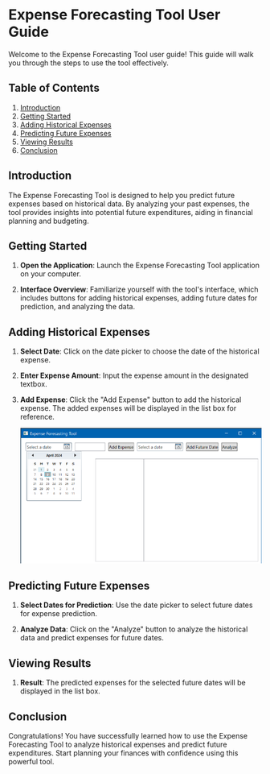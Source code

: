# Expense Forecasting Tool User Guide

Welcome to the Expense Forecasting Tool user guide! This guide will walk you through the steps to use the tool effectively.

## Table of Contents

1. [Introduction](#introduction)
2. [Getting Started](#getting-started)
3. [Adding Historical Expenses](#adding-historical-expenses)
4. [Predicting Future Expenses](#predicting-future-expenses)
5. [Viewing Results](#viewing-results)
6. [Conclusion](#conclusion)

## Introduction

The Expense Forecasting Tool is designed to help you predict future expenses based on historical data. By analyzing your past expenses, the tool provides insights into potential future expenditures, aiding in financial planning and budgeting.

## Getting Started

1. **Open the Application**: Launch the Expense Forecasting Tool application on your computer.

2. **Interface Overview**: Familiarize yourself with the tool's interface, which includes buttons for adding historical expenses, adding future dates for prediction, and analyzing the data.

## Adding Historical Expenses

1. **Select Date**: Click on the date picker to choose the date of the historical expense.

2. **Enter Expense Amount**: Input the expense amount in the designated textbox.

3. **Add Expense**: Click the "Add Expense" button to add the historical expense. The added expenses will be displayed in the list box for reference.

   ![alt text](Documentation/1SelectDate.png)


## Predicting Future Expenses

1. **Select Dates for Prediction**: Use the date picker to select future dates for expense prediction.

2. **Analyze Data**: Click on the "Analyze" button to analyze the historical data and predict expenses for future dates.

## Viewing Results

1. **Result**: The predicted expenses for the selected future dates will be displayed in the list box.

## Conclusion

Congratulations! You have successfully learned how to use the Expense Forecasting Tool to analyze historical expenses and predict future expenditures. Start planning your finances with confidence using this powerful tool.

